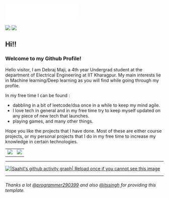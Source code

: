 
<img src=images/header.svg alt="Hi there! How are you doing?"/>

[![](https://img.shields.io/badge/LinkedIn-0077B5?style=for-the-badge&logo=linkedin&logoColor=white)](https://www.linkedin.com/in/dbrjmj/)
[![](https://img.shields.io/badge/Gmail-D14836?style=for-the-badge&logo=gmail&logoColor=white)](mailto:debrajdur@gmail.com)

## Hi!!
### Welcome to my Github Profile!
Hello visitor, I am Debraj Maji, a 4th year Undergrad student at the department of Electrical Engineering at IIT Kharagpur. 
My main interests lie in Machine learning/Deep learning as you will find while going through my profile.

In my free time I can be found :
- dabbling in a bit of leetcode/dsa once in a while to keep my mind agile.
- I love tech in general and in my free time try to keep myself updated on any piece of new tech that launches.
- playing games, and many other things.

Hope you like the projects that I have done. Most of these are either course projects, or my personal projects that I do in my free time to increase my knowledge in certain technologies.


<table><tr><td><img src="https://github-readme-stats.vercel.app/api?username=snnipetr&show_icons=true&theme=gotham" /></td><td><img src="http://github-readme-streak-stats.herokuapp.com?user=snnipetr&theme=gotham"/></td></tr></table>
<hr>

[![|Saahil's github activity graph| Reload once if you cannot see this image ](https://gh-readme-activity-graph.herokuapp.com/graph?username=snnipetr&theme=gotham&custom_title=Contribution%20Graph)](https://github.com/ashutosh00710/github-readme-activity-graph)
<hr>

######  Thanks a lot [@programmer290399](https://github.com/programmer290399) and also [@itssingh](https://github.com/itssingh) for providing this template.

